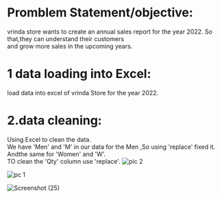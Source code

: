 # Promblem Statement/objective:







vrinda store wants to create an annual sales report for the year 2022. So that,they can understand their customers <br>
and grow more sales in the upcoming years.
# 1 data loading into Excel: 
load data into excel of vrinda Store for the year 2022.
# 2.data cleaning:
Using Excel to clean the data.
 <br>
We have 'Men' and 'M' in our data for the Men ,So using 'replace' fixed it. Andthe same for 'Women' and 'W'.   <br>
TO clean the 'Qty' column use 'replace'.
![pic 2](https://github.com/user-attachments/assets/401128fe-8b4a-4945-9abc-e57e2a7628ef)

 
 






![pc 1](https://github.com/user-attachments/assets/6c33d865-1dfe-4199-a587-8dfb82e3e0a9)











![Screenshot (25)](https://github.com/user-attachments/assets/e3b726b9-ba87-40a2-a87b-06ff09cdf6fd)


